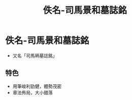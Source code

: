 ﻿---
title: '佚名-司馬景和墓誌銘'
tags: ['碑刻', '楷書']
order: 6
---
# 佚名-司馬景和墓誌銘
* 又名「司馬昞墓誌銘」

## 特色
* 用筆峻利勁健，體勢茂密
* 章法佈局，大小錯落
